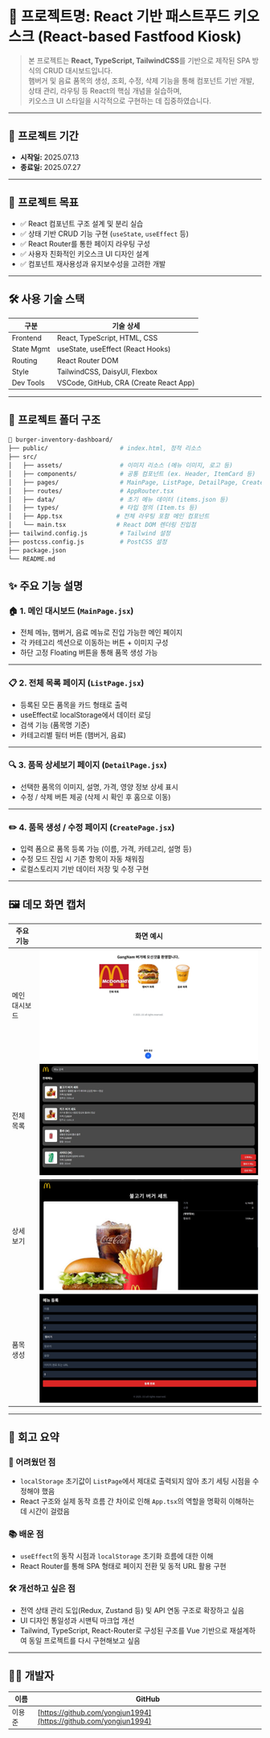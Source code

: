 # 📌 프로젝트명: React 기반 패스트푸드 키오스크 (React-based Fastfood Kiosk)

> 본 프로젝트는 **React, TypeScript, TailwindCSS**를 기반으로 제작된 SPA 방식의 CRUD 대시보드입니다.  
> 햄버거 및 음료 품목의 생성, 조회, 수정, 삭제 기능을 통해 컴포넌트 기반 개발, 상태 관리, 라우팅 등 React의 핵심 개념을 실습하며,  
> 키오스크 UI 스타일을 시각적으로 구현하는 데 집중하였습니다.

---

## 📅 프로젝트 기간

- **시작일:** 2025.07.13  
- **종료일:** 2025.07.27

---

## 🎯 프로젝트 목표

- ✅ React 컴포넌트 구조 설계 및 분리 실습
- ✅ 상태 기반 CRUD 기능 구현 (`useState`, `useEffect` 등)
- ✅ React Router를 통한 페이지 라우팅 구성
- ✅ 사용자 친화적인 키오스크 UI 디자인 설계
- ✅ 컴포넌트 재사용성과 유지보수성을 고려한 개발

---

## 🛠️ 사용 기술 스택

| 구분       | 기술 상세                                    |
|------------|-----------------------------------------------|
| Frontend   | React, TypeScript, HTML, CSS                  |
| State Mgmt | useState, useEffect (React Hooks)             |
| Routing    | React Router DOM                              |
| Style      | TailwindCSS, DaisyUI, Flexbox                 |
| Dev Tools  | VSCode, GitHub, CRA (Create React App)        |

---

## 📁 프로젝트 폴더 구조

```bash
📁 burger-inventory-dashboard/
├── public/                    # index.html, 정적 리소스
├── src/
│   ├── assets/                # 이미지 리소스 (메뉴 이미지, 로고 등)
│   ├── components/            # 공통 컴포넌트 (ex. Header, ItemCard 등)
│   ├── pages/                 # MainPage, ListPage, DetailPage, CreatePage
│   ├── routes/                # AppRouter.tsx
│   ├── data/                  # 초기 메뉴 데이터 (items.json 등)
│   ├── types/                 # 타입 정의 (Item.ts 등)
│   ├── App.tsx               # 전체 라우팅 포함 메인 컴포넌트
│   └── main.tsx              # React DOM 렌더링 진입점
├── tailwind.config.js         # Tailwind 설정
├── postcss.config.js          # PostCSS 설정
├── package.json
└── README.md
```

## ✨ 주요 기능 설명

### 🏠 1. 메인 대시보드 (`MainPage.jsx`)
- 전체 메뉴, 햄버거, 음료 메뉴로 진입 가능한 메인 페이지
- 각 카테고리 섹션으로 이동하는 버튼 + 이미지 구성
- 하단 고정 Floating 버튼을 통해 품목 생성 가능

---

### 📋 2. 전체 목록 페이지 (`ListPage.jsx`)
- 등록된 모든 품목을 카드 형태로 출력
- useEffect로 localStorage에서 데이터 로딩
- 검색 기능 (품목명 기준)
- 카테고리별 필터 버튼 (햄버거, 음료)

---

### 🔍 3. 품목 상세보기 페이지 (`DetailPage.jsx`)
- 선택한 품목의 이미지, 설명, 가격, 영양 정보 상세 표시
- 수정 / 삭제 버튼 제공 (삭제 시 확인 후 홈으로 이동)

---

### ✏️ 4. 품목 생성 / 수정 페이지 (`CreatePage.jsx`)
- 입력 폼으로 품목 등록 가능 (이름, 가격, 카테고리, 설명 등)
- 수정 모드 진입 시 기존 항목이 자동 채워짐
- 로컬스토리지 기반 데이터 저장 및 수정 구현

---

## 🖼️ 데모 화면 캡처

| 주요 기능     | 화면 예시                        |
|--------------|-------------------------------|
| 메인 대시보드 | ![main](./image/mainPage.jpg)     |
| 전체 목록     | ![list](./image/listPage.jpg)     |
| 상세 보기     | ![detail](./image/detailPage.jpg) |
| 품목 생성     | ![create](./image/createPage.jpg) |


---

## 📝 회고 요약

### 🔧 어려웠던 점
- `localStorage` 초기값이 `ListPage`에서 제대로 출력되지 않아 초기 세팅 시점을 수정해야 했음  
- React 구조와 실제 동작 흐름 간 차이로 인해 `App.tsx`의 역할을 명확히 이해하는 데 시간이 걸렸음  

### 📚 배운 점
- `useEffect`의 동작 시점과 `localStorage` 초기화 흐름에 대한 이해  
- React Router를 통해 SPA 형태로 페이지 전환 및 동적 URL 활용 구현  

### 🛠 개선하고 싶은 점
- 전역 상태 관리 도입(Redux, Zustand 등) 및 API 연동 구조로 확장하고 싶음  
- UI 디자인 통일성과 시맨틱 마크업 개선  
- Tailwind, TypeScript, React-Router로 구성된 구조를 Vue 기반으로 재설계하여 동일 프로젝트를 다시 구현해보고 싶음

---

## 👨‍💻 개발자

| 이름   | GitHub                                                  |
|--------|----------------------------------------------------------|
| 이용준 | [https://github.com/yongjun1994](https://github.com/yongjun1994) |
